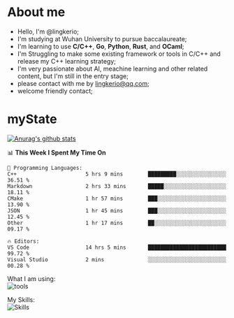 # About me

- Hello, I'm @lingkerio; 
- I'm studying at Wuhan University to pursue baccalaureate;
- I'm learning to use **C/C++**, **Go**, **Python**, **Rust**, and **OCaml**;
- I'm Struggling to make some existing framework or tools in C/C++ and release my C++ learning strategy;
- I'm very passionate about AI, meachine learning and other related content, but I'm still in the entry stage;
- please contact with me by lingkerio@qq.com;
- welcome friendly contact;


# myState
[![Anurag's github stats](https://github-readme-stats.vercel.app/api?username=lingkerio&count_private=true&show_icons=true&theme=radical "![Anurag's github stats")](https://github.com/anuraghazra/github-readme-stats)

<!--[![Top Langs](https://github-readme-stats.vercel.app/api/top-langs/?username=lingkerio&layout=compact)](https://github.com/anuraghazra/github-readme-stats)-->

<!--START_SECTION:waka-->
📊 **This Week I Spent My Time On** 

```text
💬 Programming Languages: 
C++                      5 hrs 9 mins        █████████░░░░░░░░░░░░░░░░   36.51 % 
Markdown                 2 hrs 33 mins       █████░░░░░░░░░░░░░░░░░░░░   18.11 % 
CMake                    1 hr 57 mins        ███░░░░░░░░░░░░░░░░░░░░░░   13.90 % 
JSON                     1 hr 45 mins        ███░░░░░░░░░░░░░░░░░░░░░░   12.45 % 
Other                    1 hr 17 mins        ██░░░░░░░░░░░░░░░░░░░░░░░   09.17 % 

🔥 Editors: 
VS Code                  14 hrs 5 mins       █████████████████████████   99.72 % 
Visual Studio            2 mins              ░░░░░░░░░░░░░░░░░░░░░░░░░   00.28 % 
```


<!--END_SECTION:waka-->

What I am using:  
![tools](https://skillicons.dev/icons?i=discord,twitter,gitlab,git,github,neovim,vim,md,matlab,stackoverflow,visualstudio,vscode)  


My Skills:  
![Skills](https://skillicons.dev/icons?i=bash,c,cpp,cmake,ocaml,docker,latex,go,html,v,codepen,java,linux,powershell,py,qt,regex,rust,php)  
